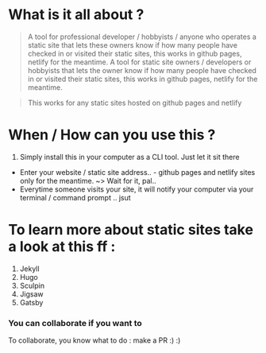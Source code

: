 
# What is it all about ? 

> A tool for professional developer / hobbyists / anyone who operates  a static site that lets these owners know if how many people have checked in or visited their  static sites, this works in github pages, netlify for the meantime.
> A tool for static site owners / developers or hobbyists that lets the owner know if how many people have checked in or visited their  static sites, this works in github pages, netlify for the meantime.

> This works for any static sites hosted on github pages and netlify


# When / How can you use this ? 

1. Simply install this in your computer as a CLI tool.  Just let it sit there
*  Enter your website / static site address..
		- github pages and netlify sites only for the meantime.
~> Wait for it, pal..
* Everytime someone visits your site, it will notify your computer via your terminal / command prompt ..  jsut 

# To learn more about static sites take a look at this ff : 

1. Jekyll 
2. Hugo
3. Sculpin
4. Jigsaw
5. Gatsby

### You can collaborate if you want to

To collaborate, you know what to do : make a PR :) :)

